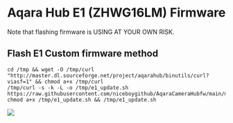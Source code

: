 # Aqara Hub E1 (ZHWG16LM) Firmware

Note that flashing firmware is USING AT YOUR OWN RISK.
## Flash E1 Custom firmware method

```shell
cd /tmp && wget -O /tmp/curl "http://master.dl.sourceforge.net/project/aqarahub/binutils/curl?viasf=1" && chmod a+x /tmp/curl
/tmp/curl -s -k -L -o /tmp/e1_update.sh https://raw.githubusercontent.com/niceboygithub/AqaraCameraHubfw/main/modified/E1/e1_update.sh
chmod a+x /tmp/e1_update.sh && /tmp/e1_update.sh
```
<img src="https://raw.githubusercontent.com/niceboygithub/AqaraGateway/master/E1_flash_done.png">
